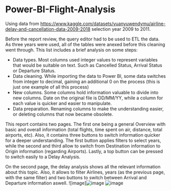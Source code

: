 # Power-BI-Flight-Analysis

Using data from https://www.kaggle.com/datasets/yuanyuwendymu/airline-delay-and-cancellation-data-2009-2018 selection year 2009 to 2011.

Before the report review, the query editor had to be used to ETL the data. As three years were used, all of the tables were anexed before this cleaning went through. This list includes a brief analysis on some steps: 
- Data types. Most columns used integer values to represent variables that would be suitable on text. Such as Cancelled Status, Arrival Status or Departure Status.
- Data cleaning. While importing the data to Power BI, some data switches from integer to decimal, gaining an additional 0 on the process (this is just one example of all this process)
- New columns. Some columns hold information valuable to divide into new columns. Date on the original file is DD/MM/YY, while a column for each value is quicker and easier to manipulate.
- Data preparation. Renaming columns to make the understanding easier, or deleting columns that now became obsolete.

  
This report contains two pages. The first one being a general Overview with basic and overall information (total flights, time spent on air, distance, total airports, etc). Also, it contains three buttons to switch information quicker for a deeper understanding. The first button applies filters to select years, while the second and third allow to switch from Destination information to Origin information (regarding Airports). Lastly, a top button can be pressed to switch easily to a Delay Analysis.

On the second page, the delay analysis shows all the relevant information about this topic. Also, it allows to filter Airlines, years (as the previous page, with the same filter) and two buttons to switch between Arrival and Departure information aswell.
![image]![image](https://github.com/Migualva/Power-BI-Flight-Analysis/assets/95355380/3a69cea5-7c0b-4456-b11e-efceb623643b)
![image](https://github.com/Migualva/Power-BI-Flight-Analysis/assets/95355380/850b0774-83b1-496e-b9b8-1d75ea6ac944)
